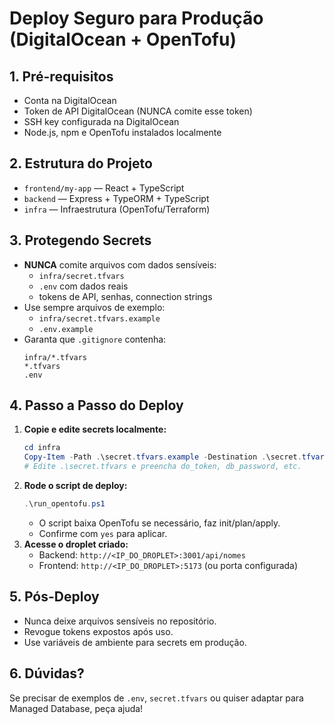 # Deploy Seguro para Produção (DigitalOcean + OpenTofu)

## 1. Pré-requisitos
- Conta na DigitalOcean
- Token de API DigitalOcean (NUNCA comite esse token)
- SSH key configurada na DigitalOcean
- Node.js, npm e OpenTofu instalados localmente

## 2. Estrutura do Projeto
- `frontend/my-app` — React + TypeScript
- `backend` — Express + TypeORM + TypeScript
- `infra` — Infraestrutura (OpenTofu/Terraform)

## 3. Protegendo Secrets
- **NUNCA** comite arquivos com dados sensíveis:
  - `infra/secret.tfvars`
  - `.env` com dados reais
  - tokens de API, senhas, connection strings
- Use sempre arquivos de exemplo:
  - `infra/secret.tfvars.example`
  - `.env.example`
- Garanta que `.gitignore` contenha:
  ```
  infra/*.tfvars
  *.tfvars
  .env
  ```

## 4. Passo a Passo do Deploy

1. **Copie e edite secrets localmente:**
   ```powershell
   cd infra
   Copy-Item -Path .\secret.tfvars.example -Destination .\secret.tfvars
   # Edite .\secret.tfvars e preencha do_token, db_password, etc.
   ```
2. **Rode o script de deploy:**
   ```powershell
   .\run_opentofu.ps1
   ```
   - O script baixa OpenTofu se necessário, faz init/plan/apply.
   - Confirme com `yes` para aplicar.
3. **Acesse o droplet criado:**
   - Backend: `http://<IP_DO_DROPLET>:3001/api/nomes`
   - Frontend: `http://<IP_DO_DROPLET>:5173` (ou porta configurada)

## 5. Pós-Deploy
- Nunca deixe arquivos sensíveis no repositório.
- Revogue tokens expostos após uso.
- Use variáveis de ambiente para secrets em produção.

## 6. Dúvidas?
Se precisar de exemplos de `.env`, `secret.tfvars` ou quiser adaptar para Managed Database, peça ajuda!
